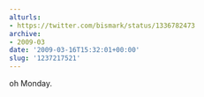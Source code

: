 ```yaml
---
alturls:
- https://twitter.com/bismark/status/1336782473
archive:
- 2009-03
date: '2009-03-16T15:32:01+00:00'
slug: '1237217521'
---
```


oh Monday.

